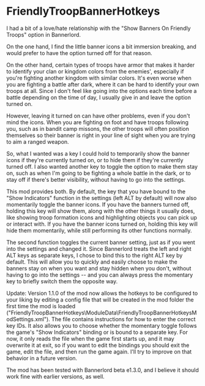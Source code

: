 ﻿# FriendlyTroopBannerHotkeys
I had a bit of a love/hate relationship with the "Show Banners On Friendly Troops" option in Bannerlord.

On the one hand, I find the little banner icons a bit immersion breaking, and would prefer to have the option turned off for that reason.

On the other hand, certain types of troops have armor that makes it harder to identify your clan or kingdom colors from the enemies', especially if you're fighting another kingdom with similar colors.  It's even worse when you are fighting a battle after dark, where it can be hard to identify your own troops at all.  Since I don't feel like going into the options each time before a battle depending on the time of day, I usually give in and leave the option turned on.

However, leaving it turned on can have other problems, even if you don't mind the icons.  When you are fighting on foot and have troops following you, such as in bandit camp missons, the other troops will often position themselves so their banner is right in your line of sight when you are trying to aim a ranged weapon.

So, what I wanted was a key I could hold to temporarily show the banner icons if they're currently turned on, or to hide them if they're currently turned off.  I also wanted another key to toggle the option to make them stay on, such as when I'm going to be fighting a whole battle in the dark, or to stay off if there's better visibility, without having to go into the settings.

This mod provides both.  By default, the key that you have bound to the "Show Indicators" function in the settings (left ALT by default) will now also momentarily toggle the banner icons.  If you have the banners turned off, holding this key will show them, along with the other things it usually does, like showing troop formation icons and highlighting objects you can pick up or interact with.  If you have the banner icons turned on, holding this key will hide them momentarily, while still performing its other functions normally.

The second function toggles the current banner setting, just as if you went into the settings and changed it.  Since Bannerlord treats the left and right ALT keys as separate keys, I chose to bind this to the right ALT key by default.  This will allow you to quickly and easily choose to make the banners stay on when you want and stay hidden when you don't, without having to go into the settings -- and you can always press the momentary key to briefly switch them the opposite way.

Update: Version 1.1.0 of the mod now allows the hotkeys to be configured to your liking by editing a config file that will be created in the mod folder the first time the mod is loaded ("FriendlyTroopBannerHotkeys\ModuleData\FriendlyTroopBannerHotkeysModSettings.xml").  The file contains instructions for how to enter the correct key IDs.  It also allows you to choose whether the momentary toggle follows the game's "Show Indicators" binding or is bound to a separate key.  For now, it only reads the file when the game first starts up, and it may overwrite it at exit, so if you want to edit the bindings you should exit the game, edit the file, and then run the game again.  I'll try to improve on that behavior in a future version.

The mod has been tested with Bannerlord beta e1.3.0, and I believe it should work fine with earlier versions, as well.
